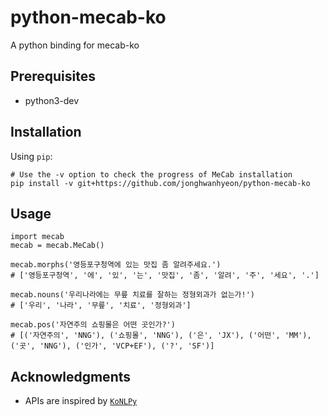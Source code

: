 # python-mecab-ko
A python binding for mecab-ko

## Prerequisites
- python3-dev

## Installation
Using `pip`:

    # Use the -v option to check the progress of MeCab installation
    pip install -v git+https://github.com/jonghwanhyeon/python-mecab-ko

## Usage

    import mecab
    mecab = mecab.MeCab()

    mecab.morphs('영등포구청역에 있는 맛집 좀 알려주세요.')
    # ['영등포구청역', '에', '있', '는', '맛집', '좀', '알려', '주', '세요', '.']

    mecab.nouns('우리나라에는 무릎 치료를 잘하는 정형외과가 없는가!')
    # ['우리', '나라', '무릎', '치료', '정형외과']

    mecab.pos('자연주의 쇼핑몰은 어떤 곳인가?')
    # [('자연주의', 'NNG'), ('쇼핑몰', 'NNG'), ('은', 'JX'), ('어떤', 'MM'), ('곳', 'NNG'), ('인가', 'VCP+EF'), ('?', 'SF')]

## Acknowledgments
- APIs are inspired by [`KoNLPy`](https://github.com/konlpy/konlpy/)